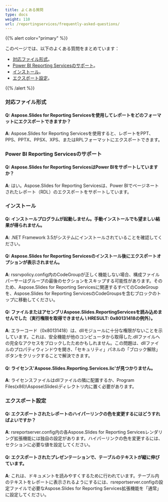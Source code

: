 ```yaml
---
title: よくある質問
type: docs
weight: 110
url: /reportingservices/frequently-asked-questions/
---
```


{{% alert color="primary" %}} 

このページでは、以下のよくある質問をまとめています：

- [対応ファイル形式](#Supported-File-Formats)。
- [Power BI Reporting Servicesのサポート](#Support-for-Power-BI-Reporting-services)。
- [インストール](#Installation)。
- [エクスポート設定](#Export-Configuration)。

{{% /alert %}} 
### **対応ファイル形式**
#### **Q: Aspose.Slides for Reporting Servicesを使用してレポートをどのフォーマットにエクスポートできますか？**
**A**: Aspose.Slides for Reporting Servicesを使用すると、レポートをPPT、PPS、PPTX、PPSX、XPS、またはRPLフォーマットにエクスポートできます。
### **Power BI Reporting Servicesのサポート**
#### **Q: Aspose.Slides for Reporting ServicesはPower BIをサポートしていますか？**
**A**: はい。Aspose.Slides for Reporting Servicesは、Power BIでページネートされたレポート（RDL）のエクスポートをサポートしています。
### **インストール**
#### **Q: インストールプログラムが起動しません。手動インストールでも望ましい結果が得られません。**
**A**: .NET Framework 3.5がシステムにインストールされていることを確認してください。
#### **Q: Aspose.Slides for Reporting Servicesのインストール後にエクスポートオプションが表示されません。**
**A**: rssrvpolicy.config内のCodeGroupが正しく機能しない場合、構成ファイルパーサーはグループの最後のセクションをスキップする可能性があります。そのため、Aspose.Slides for Reporting Servicesに関連するすべてのCodeGroupを、Aspose.Slides for Reporting ServicesのCodeGroupsを含むブロックのトップに移動してください。
#### **Q: ファイルまたはアセンブリAspose.Slides.ReportingServicesを読み込めませんでした（実行権限を取得できません \ HRESULT: 0x80131418の例外）。**
**A**: エラーコード（0x80131418）は、dllモジュールに十分な権限がないことを示しています。これは、安全機能が他のコンピュータから取得した.dllファイルへの完全なアクセスをブロックしたためかもしれません。この問題は、dllファイルのプロパティウィンドウを開き、「セキュリティ」パネルの「ブロック解除」ボタンをクリックすることで解決できます。
#### **Q: ライセンス'Aspose.Slides.Reporting.Services.lic'が見つかりません。**
**A**: ライセンスファイルはdllファイルの隣に配置するか、Program Files(x86)\Aspose\Slides\ディレクトリ内に置く必要があります。
### **エクスポート設定**
#### **Q: エクスポートされたレポートのハイパーリンクの色を変更するにはどうすればよいですか？**
**A**: rsreportserver.config内の各Aspose.Slides for Reporting Servicesレンダリング拡張機能には独自の設定があります。ハイパーリンクの色を変更するには、<HyperlinkColor>セクションに必要な値を設定してください。
#### **Q: エクスポートされたプレゼンテーションで、テーブルのテキストが縦に伸びています。**
**A**: これは、ドキュメントを読みやすくするために行われています。テーブル内のテキストをレポートに表示されるようにするには、rsreportserver.configの設定ファイルで必要なAspose.Slides for Reporting Services拡張機能を「通常」に設定してください。